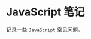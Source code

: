 <!--
 * @Author: rich1e
 * @Date: 2022-07-11 10:49:31
 * @LastEditors: rich1e
 * @LastEditTime: 2022-09-27 15:49:01
-->

# JavaScript 笔记

记录一些 `JavaScript` 常见问题。
